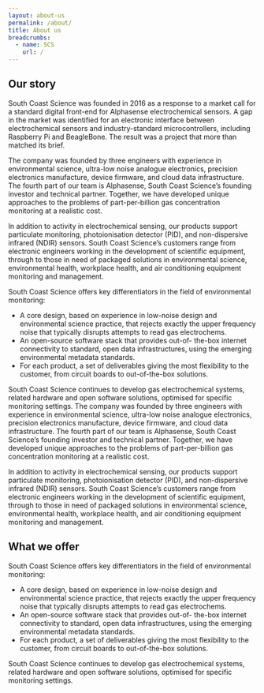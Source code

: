```yaml
---
layout: about-us
permalink: /about/
title: About us
breadcrumbs:
  - name: SCS
    url: /
---
```


## Our story
South Coast Science was founded in 2016 as a response to a market call for a standard digital front-end for Alphasense electrochemical sensors. A gap in the market was identified for an electronic interface between electrochemical sensors and industry-standard microcontrollers, including Raspberry Pi and BeagleBone. The result was a project that more than matched its brief.

The company was founded by three engineers with experience in environmental science, ultra-low noise analogue electronics, precision electronics manufacture, device firmware, and cloud data infrastructure. The fourth part of our team is Alphasense, South Coast Science’s founding investor and technical partner. Together, we have developed unique approaches to the problems of part-per-billion gas concentration monitoring at a realistic cost.

In addition to activity in electrochemical sensing, our products support particulate monitoring, photoionisation detector (PID), and non-dispersive infrared (NDIR) sensors. South Coast Science’s customers range from electronic engineers working in the development of scientific equipment, through to those in need of packaged solutions in environmental science, environmental health, workplace health, and air conditioning equipment monitoring and management.

South Coast Science offers key differentiators in the field of environmental monitoring:

- A core design, based on experience in low-noise design and environmental science practice, that rejects exactly the upper frequency noise that typically disrupts attempts to read gas electrochems.
- An open-source software stack that provides out-of- the-box internet connectivity to standard, open data infrastructures, using the emerging environmental metadata standards.
- For each product, a set of deliverables giving the most flexibility to the customer, from circuit boards to out-of-the-box solutions.

South Coast Science continues to develop gas electrochemical systems, related hardware and open software solutions, optimised for specific monitoring settings.
The company was founded by three engineers with experience in environmental science, ultra-low noise analogue electronics, precision electronics manufacture, device firmware, and cloud data infrastructure. The fourth part of our team is Alphasense, South Coast Science’s founding investor and technical partner. Together, we have developed unique approaches to the problems of part-per-billion gas concentration monitoring at a realistic cost.

In addition to activity in electrochemical sensing, our products support particulate monitoring, photoionisation detector (PID), and non-dispersive infrared (NDIR) sensors. South Coast Science’s customers range from electronic engineers working in the development of scientific equipment, through to those in need of packaged solutions in environmental science, environmental health, workplace health, and air conditioning equipment monitoring and management.

## What we offer
South Coast Science offers key differentiators in the field of environmental monitoring:

- A core design, based on experience in low-noise design and environmental science practice, that rejects exactly the upper frequency noise that typically disrupts attempts to read gas electrochems.
- An open-source software stack that provides out-of- the-box internet connectivity to standard, open data infrastructures, using the emerging environmental metadata standards.
- For each product, a set of deliverables giving the most flexibility to the customer, from circuit boards to out-of-the-box solutions.

South Coast Science continues to develop gas electrochemical systems, related hardware and open software solutions, optimised for specific monitoring settings.
